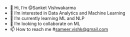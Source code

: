 - 👋 Hi, I’m @Sanket Vishwakarma
- 👀 I’m interested in Data Analytics and Machine Learning
- 🌱 I’m currently learning ML and NLP 
- 💞️ I’m looking to collaborate on ML
- 📫 How to reach me #sameer.vishk@gmail.com

<!---
Sam-2015-eer/Sam-2015-eer is a ✨ special ✨ repository because its `README.md` (this file) appears on your GitHub profile.
You can click the Preview link to take a look at your changes.
--->
